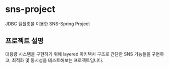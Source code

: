 # sns-project
JDBC 템플릿을 이용한 SNS-Spring Project

프로젝트 설명
---
대용량 시스템을 구현하기 위해 layered 아키텍처 구조로 간단한 SNS 기능들을 구현하고, 최적화 및 동시성을 테스트해보는 프로젝트입니다.
